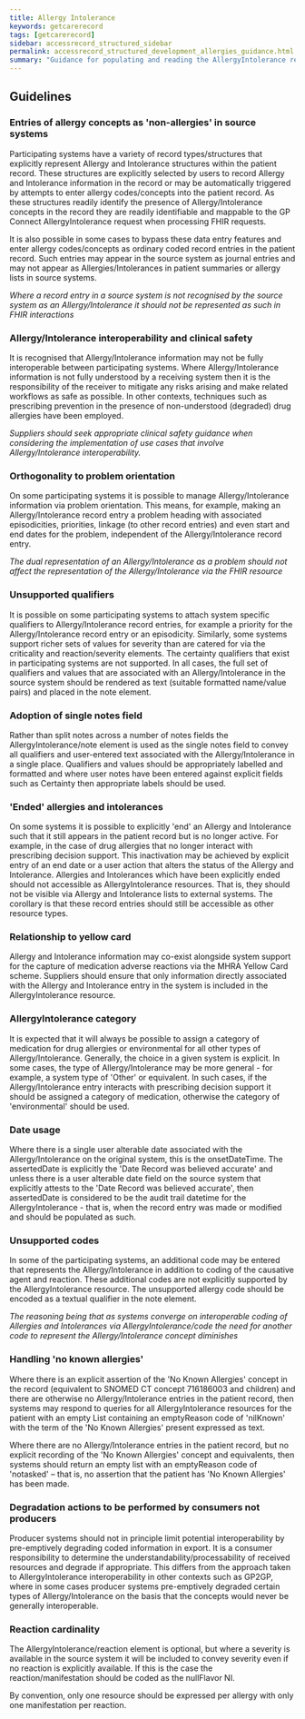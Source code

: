 ```yaml
---
title: Allergy Intolerance
keywords: getcarerecord
tags: [getcarerecord]
sidebar: accessrecord_structured_sidebar
permalink: accessrecord_structured_development_allergies_guidance.html
summary: "Guidance for populating and reading the AllergyIntolerance resource"
---
```


## Guidelines

### Entries of allergy concepts as 'non-allergies' in source systems
Participating systems have a variety of record types/structures that explicitly represent Allergy and Intolerance structures within the patient record. These structures are explicitly selected by users to record Allergy and Intolerance information in the record or may be automatically triggered by attempts to enter allergy codes/concepts into the patient record. As these structures readily identify the presence of Allergy/Intolerance concepts in the record they are readily identifiable and mappable to the GP Connect AllergyIntolerance request when processing FHIR requests. 

It is also possible in some cases to bypass these data entry features and enter allergy codes/concepts as ordinary coded record entries in the patient record. Such entries may appear in the source system as journal entries and may not appear as Allergies/Intolerances in patient summaries or allergy lists in source systems.

*Where a record entry in a source system is not recognised by the source system as an Allergy/Intolerance it should not be represented as such in FHIR interactions*

### Allergy/Intolerance interoperability and clinical safety
It is recognised that Allergy/Intolerance information may not be fully interoperable between participating systems. Where Allergy/Intolerance information is not fully understood by a receiving system then it is the responsibility of the receiver to mitigate any risks arising and make related workflows as safe as possible. In other contexts, techniques such as prescribing prevention in the presence of non-understood (degraded) drug allergies have been employed. 

*Suppliers should seek appropriate clinical safety guidance when considering the implementation of use cases that involve Allergy/Intolerance interoperability.*

### Orthogonality to problem orientation
On some participating systems it is possible to manage Allergy/Intolerance information via problem orientation. This means, for example, making an Allergy/Intolerance record entry a problem heading with associated episodicities, priorities, linkage (to other record entries) and even start and end dates for the problem, independent of the Allergy/Intolerance record entry.

*The dual representation of an Allergy/Intolerance as a problem should not affect the representation of the Allergy/Intolerance via the FHIR resource*

### Unsupported qualifiers
It is possible on some participating systems to attach system specific qualifiers to Allergy/Intolerance record entries, for example a priority for the Allergy/Intolerance record entry or an episodicity. Similarly, some systems support richer sets of values for severity than are catered for via the criticality and reaction/severity elements. The certainty qualifiers that exist in participating systems are not supported. In all cases, the full set of qualifiers and values that are associated with an Allergy/Intolerance in the source system should be rendered as text (suitable formatted name/value pairs) and placed in the note element.

### Adoption of single notes field
Rather than split notes across a number of notes fields the AllergyIntolerance/note element is used as the single notes field to convey all qualifiers and user-entered text associated with the Allergy/Intolerance in a single place. Qualifiers and values should be appropriately labelled and formatted and where user notes have been entered against explicit fields such as Certainty then appropriate labels should be used.

### 'Ended' allergies and intolerances
On some systems it is possible to explicitly 'end' an Allergy and Intolerance such that it still appears in the patient record but is no longer active. For example, in the case of drug allergies that no longer interact with prescribing decision support. This inactivation may be achieved by explicit entry of an end date or a user action that alters the status of the Allergy and Intolerance. Allergies and Intolerances which have been explicitly ended should not accessible as AllergyIntolerance resources. That is, they should not be visible via Allergy and Intolerance lists to external systems.
The corollary is that these record entries should still be accessible as other resource types.

### Relationship to yellow card 
Allergy and Intolerance information may co-exist alongside system support for the capture of medication adverse reactions via the MHRA Yellow Card scheme. Suppliers should ensure that only information directly associated with the Allergy and Intolerance entry in the system is included in the AllergyIntolerance resource.

### AllergyIntolerance category
It is expected that it will always be possible to assign a category of medication for drug allergies or environmental for all other types of Allergy/Intolerance. Generally, the choice in a given system is explicit. In some cases, the type of Allergy/Intolerance may be more general - for example, a system type of 'Other' or equivalent. In such cases, if the Allergy/Intolerance entry interacts with prescribing decision support it should be assigned a category of medication, otherwise the category of 'environmental' should be used.

### Date usage
Where there is a single user alterable date associated with the Allergy/Intolerance on the original system, this is the onsetDateTime.
The assertedDate is explicitly the 'Date Record was believed accurate' and unless there is a user alterable date field on the source system that explicitly attests to the 'Date Record was believed accurate', then assertedDate is considered to be the audit trail datetime for the AllergyIntolerance - that is, when the record entry was made or modified and should be populated as such.

### Unsupported codes
In some of the participating systems, an additional code may be entered that represents the Allergy/Intolerance in addition to coding of the causative agent and reaction. These additional codes are not explicitly supported by the AllergyIntolerance resource. The unsupported allergy code should be encoded as a textual qualifier in the note element.

*The reasoning being that as systems converge on interoperable coding of Allergies and Intolerances via AllergyIntolerance/code the need for another code to represent the Allergy/Intolerance concept diminishes*

### Handling 'no known allergies'
Where there is an explicit assertion of the 'No Known Allergies' concept in the record (equivalent to SNOMED CT concept 716186003 and children) and there are otherwise no Allergy/Intolerance entries in the patient record, then systems may respond to queries for all AllergyIntolerance resources for the patient with an empty List containing an emptyReason code of 'nilKnown' with the term of the 'No Known Allergies' present expressed as text.

Where there are no Allergy/Intolerance entries in the patient record, but no explicit recording of the 'No Known Allergies' concept and equivalents, then systems should return an empty list with an emptyReason code of 'notasked' – that is, no assertion that the patient has 'No Known Allergies' has been made.

### Degradation actions to be performed by consumers not producers
Producer systems should not in principle limit potential interoperability by pre-emptively degrading coded information in export. It is a consumer responsibility to determine the understandability/processability of received resources and degrade if appropriate. This differs from the approach taken to AllergyIntolerance interoperability in other contexts such as GP2GP, where in some cases producer systems pre-emptively degraded certain types of Allergy/Intolerance on the basis that the concepts would never be generally interoperable.

### Reaction cardinality
The AllergyIntolerance/reaction element is optional, but where a severity is available in the source system it will be included to convey severity even if no reaction is explicitly available. If this is the case the reaction/manifestation should be coded as the nullFlavor NI.

By convention, only one resource should be expressed per allergy with only one manifestation per reaction.

